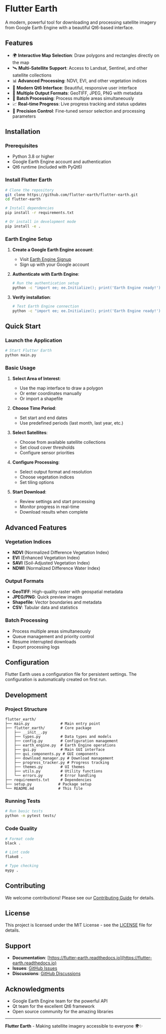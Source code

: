 # Flutter Earth

A modern, powerful tool for downloading and processing satellite imagery from Google Earth Engine with a beautiful Qt6-based interface.

## Features

- 🌍 **Interactive Map Selection**: Draw polygons and rectangles directly on the map
- 🛰️ **Multi-Satellite Support**: Access to Landsat, Sentinel, and other satellite collections
- 📊 **Advanced Processing**: NDVI, EVI, and other vegetation indices
- 🎨 **Modern Qt6 Interface**: Beautiful, responsive user interface
- 📁 **Multiple Output Formats**: GeoTIFF, JPEG, PNG with metadata
- 🔧 **Batch Processing**: Process multiple areas simultaneously
- 📈 **Real-time Progress**: Live progress tracking and status updates
- 🎯 **Precision Control**: Fine-tuned sensor selection and processing parameters

## Installation

### Prerequisites

- Python 3.8 or higher
- Google Earth Engine account and authentication
- Qt6 runtime (included with PyQt6)

### Install Flutter Earth

```bash
# Clone the repository
git clone https://github.com/flutter-earth/flutter-earth.git
cd flutter-earth

# Install dependencies
pip install -r requirements.txt

# Or install in development mode
pip install -e .
```

### Earth Engine Setup

1. **Create a Google Earth Engine account**:
   - Visit [Earth Engine Signup](https://signup.earthengine.google.com/)
   - Sign up with your Google account

2. **Authenticate with Earth Engine**:
   ```bash
   # Run the authentication setup
   python -c "import ee; ee.Initialize(); print('Earth Engine ready!')"
   ```

3. **Verify installation**:
   ```bash
   # Test Earth Engine connection
   python -c "import ee; ee.Initialize(); print('Earth Engine ready!')"
   ```

## Quick Start

### Launch the Application

```bash
# Start Flutter Earth
python main.py
```

### Basic Usage

1. **Select Area of Interest**:
   - Use the map interface to draw a polygon
   - Or enter coordinates manually
   - Or import a shapefile

2. **Choose Time Period**:
   - Set start and end dates
   - Use predefined periods (last month, last year, etc.)

3. **Select Satellites**:
   - Choose from available satellite collections
   - Set cloud cover thresholds
   - Configure sensor priorities

4. **Configure Processing**:
   - Select output format and resolution
   - Choose vegetation indices
   - Set tiling options

5. **Start Download**:
   - Review settings and start processing
   - Monitor progress in real-time
   - Download results when complete

## Advanced Features

### Vegetation Indices

- **NDVI** (Normalized Difference Vegetation Index)
- **EVI** (Enhanced Vegetation Index)
- **SAVI** (Soil-Adjusted Vegetation Index)
- **NDWI** (Normalized Difference Water Index)

### Output Formats

- **GeoTIFF**: High-quality raster with geospatial metadata
- **JPEG/PNG**: Quick preview images
- **Shapefile**: Vector boundaries and metadata
- **CSV**: Tabular data and statistics

### Batch Processing

- Process multiple areas simultaneously
- Queue management and priority control
- Resume interrupted downloads
- Export processing logs

## Configuration

Flutter Earth uses a configuration file for persistent settings. The configuration is automatically created on first run.

## Development

### Project Structure

```
flutter_earth/
├── main.py              # Main entry point
├── flutter_earth/       # Core package
│   ├── __init__.py
│   ├── types.py         # Data types and models
│   ├── config.py        # Configuration management
│   ├── earth_engine.py  # Earth Engine operations
│   ├── gui.py           # Main GUI interface
│   ├── gui_components.py # GUI components
│   ├── download_manager.py # Download management
│   ├── progress_tracker.py # Progress tracking
│   ├── themes.py        # UI themes
│   ├── utils.py         # Utility functions
│   └── errors.py        # Error handling
├── requirements.txt     # Dependencies
├── setup.py            # Package setup
└── README.md           # This file
```

### Running Tests

```bash
# Run basic tests
python -m pytest tests/
```

### Code Quality

```bash
# Format code
black .

# Lint code
flake8 .

# Type checking
mypy .
```

## Contributing

We welcome contributions! Please see our [Contributing Guide](CONTRIBUTING.md) for details.

## License

This project is licensed under the MIT License - see the [LICENSE](LICENSE) file for details.

## Support

- **Documentation**: [https://flutter-earth.readthedocs.io](https://flutter-earth.readthedocs.io)
- **Issues**: [GitHub Issues](https://github.com/flutter-earth/flutter-earth/issues)
- **Discussions**: [GitHub Discussions](https://github.com/flutter-earth/flutter-earth/discussions)

## Acknowledgments

- Google Earth Engine team for the powerful API
- Qt team for the excellent Qt6 framework
- Open source community for the amazing libraries

---

**Flutter Earth** - Making satellite imagery accessible to everyone 🌍✨ 